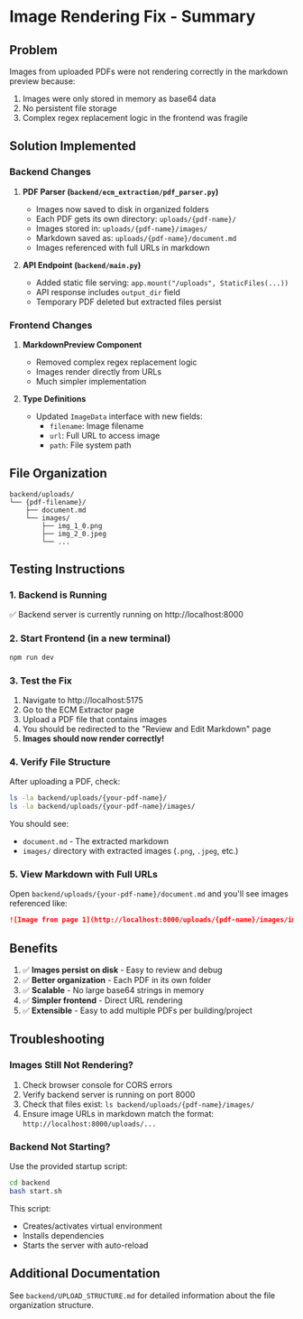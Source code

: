 # Image Rendering Fix - Summary

## Problem

Images from uploaded PDFs were not rendering correctly in the markdown preview because:

1. Images were only stored in memory as base64 data
2. No persistent file storage
3. Complex regex replacement logic in the frontend was fragile

## Solution Implemented

### Backend Changes

1. **PDF Parser (`backend/ecm_extraction/pdf_parser.py`)**

   - Images now saved to disk in organized folders
   - Each PDF gets its own directory: `uploads/{pdf-name}/`
   - Images stored in: `uploads/{pdf-name}/images/`
   - Markdown saved as: `uploads/{pdf-name}/document.md`
   - Images referenced with full URLs in markdown

2. **API Endpoint (`backend/main.py`)**
   - Added static file serving: `app.mount("/uploads", StaticFiles(...))`
   - API response includes `output_dir` field
   - Temporary PDF deleted but extracted files persist

### Frontend Changes

1. **MarkdownPreview Component**

   - Removed complex regex replacement logic
   - Images render directly from URLs
   - Much simpler implementation

2. **Type Definitions**
   - Updated `ImageData` interface with new fields:
     - `filename`: Image filename
     - `url`: Full URL to access image
     - `path`: File system path

## File Organization

```
backend/uploads/
└── {pdf-filename}/
    ├── document.md
    └── images/
        ├── img_1_0.png
        ├── img_2_0.jpeg
        └── ...
```

## Testing Instructions

### 1. Backend is Running

✅ Backend server is currently running on http://localhost:8000

### 2. Start Frontend (in a new terminal)

```bash
npm run dev
```

### 3. Test the Fix

1. Navigate to http://localhost:5175
2. Go to the ECM Extractor page
3. Upload a PDF file that contains images
4. You should be redirected to the "Review and Edit Markdown" page
5. **Images should now render correctly!**

### 4. Verify File Structure

After uploading a PDF, check:

```bash
ls -la backend/uploads/{your-pdf-name}/
ls -la backend/uploads/{your-pdf-name}/images/
```

You should see:

- `document.md` - The extracted markdown
- `images/` directory with extracted images (`.png`, `.jpeg`, etc.)

### 5. View Markdown with Full URLs

Open `backend/uploads/{your-pdf-name}/document.md` and you'll see images referenced like:

```markdown
![Image from page 1](http://localhost:8000/uploads/{pdf-name}/images/img_1_0.png)
```

## Benefits

1. ✅ **Images persist on disk** - Easy to review and debug
2. ✅ **Better organization** - Each PDF in its own folder
3. ✅ **Scalable** - No large base64 strings in memory
4. ✅ **Simpler frontend** - Direct URL rendering
5. ✅ **Extensible** - Easy to add multiple PDFs per building/project

## Troubleshooting

### Images Still Not Rendering?

1. Check browser console for CORS errors
2. Verify backend server is running on port 8000
3. Check that files exist: `ls backend/uploads/{pdf-name}/images/`
4. Ensure image URLs in markdown match the format: `http://localhost:8000/uploads/...`

### Backend Not Starting?

Use the provided startup script:

```bash
cd backend
bash start.sh
```

This script:

- Creates/activates virtual environment
- Installs dependencies
- Starts the server with auto-reload

## Additional Documentation

See `backend/UPLOAD_STRUCTURE.md` for detailed information about the file organization structure.
